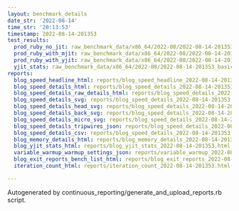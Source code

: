 ```yaml
---
layout: benchmark_details
date_str: '2022-08-14'
time_str: '20:13:53'
timestamp: 2022-08-14-201353
test_results:
  prod_ruby_no_jit: raw_benchmark_data/x86_64/2022-08/2022-08-14-201353_basic_benchmark_prod_ruby_no_jit.json
  prod_ruby_with_mjit: raw_benchmark_data/x86_64/2022-08/2022-08-14-201353_basic_benchmark_prod_ruby_with_mjit.json
  prod_ruby_with_yjit: raw_benchmark_data/x86_64/2022-08/2022-08-14-201353_basic_benchmark_prod_ruby_with_yjit.json
  yjit_stats: raw_benchmark_data/x86_64/2022-08/2022-08-14-201353_basic_benchmark_yjit_stats.json
reports:
  blog_speed_headline_html: reports/blog_speed_headline_2022-08-14-201353.html
  blog_speed_details_html: reports/blog_speed_details_2022-08-14-201353.html
  blog_speed_details_raw_details_html: reports/blog_speed_details_2022-08-14-201353.raw_details.html
  blog_speed_details_svg: reports/blog_speed_details_2022-08-14-201353.svg
  blog_speed_details_head_svg: reports/blog_speed_details_2022-08-14-201353.head.svg
  blog_speed_details_back_svg: reports/blog_speed_details_2022-08-14-201353.back.svg
  blog_speed_details_micro_svg: reports/blog_speed_details_2022-08-14-201353.micro.svg
  blog_speed_details_tripwires_json: reports/blog_speed_details_2022-08-14-201353.tripwires.json
  blog_speed_details_csv: reports/blog_speed_details_2022-08-14-201353.csv
  blog_memory_details_html: reports/blog_memory_details_2022-08-14-201353.html
  blog_yjit_stats_html: reports/blog_yjit_stats_2022-08-14-201353.html
  variable_warmup_warmup_settings_json: reports/variable_warmup_2022-08-14-201353.warmup_settings.json
  blog_exit_reports_bench_list_html: reports/blog_exit_reports_2022-08-14-201353.bench_list.html
  iteration_count_html: reports/iteration_count_2022-08-14-201353.html

---
```

Autogenerated by continuous_reporting/generate_and_upload_reports.rb script.
